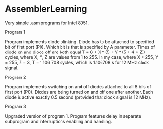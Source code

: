 # AssemblerLearning
Very simple .asm programs for Intel 8051.

Program 1

Program implements diode blinking. Diode has to be attached to specified bit of first port (P0). Which bit is that is specified by A parameter. Times of diode on and diode off are both equal T = 8 + X * (5 + Y * (5 + 4 * Z))  cycles, where X, Y, Z are values from 1 to 255. In my case, where X = 255, Y = 255, Z = 3, T = 1 106 708 cycles, which is 1.106708 s for 12 MHz clock signal.


Program 2

Program implements switching on and off diodes attached to all 8 bits of first port (P0). Diodes are being turned on and off one after another. Each diode is active exactly 0.5 second (provided that clock signal is 12 MHz).

Program 3

Upgraded version of program 1. Program features delay in separate subprogram and interruptions enabling and handling.
